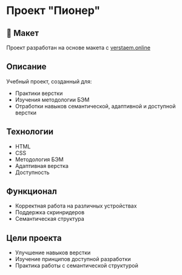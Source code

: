# Проект "Пионер"

## 🎨 Макет
Проект разработан на основе макета с [verstaem.online](https://verstaem.online/projects/pioner/)

## Описание
Учебный проект, созданный для:
- Практики верстки
- Изучения методологии БЭМ
- Отработки навыков семантической, адаптивной и доступной верстки

## Технологии
- HTML
- CSS
- Методология БЭМ
- Адаптивная верстка
- Доступность

## Функционал
- Корректная работа на различных устройствах
- Поддержка скринридеров
- Семантическая структура

## Цели проекта
- Улучшение навыков верстки
- Изучение принципов доступной разработки
- Практика работы с семантической структурой